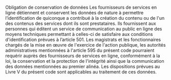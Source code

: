 Obligation de conservation de données
Les fournisseurs de services en ligne détiennent et conservent les données de nature à permettre l’identification de quiconque a contribué à la création du contenu ou de l'un des contenus des services dont ils sont prestataires.
Ils fournissent aux personnes qui éditent un service de communication au public en ligne des moyens techniques permettant à celles-ci de satisfaire aux conditions d'identification prévues à l’article 501.
Les magistrats et les fonctionnaires chargés de la mise en œuvre de l'exercice de l'action publique, les autorités administratives mentionnées à l'article 595 du présent code pourraient requérir auprès des fournisseurs de services en ligne, conformément à la loi, la conservation et la protection de l'intégrité ainsi que la communication des données mentionnées au premier alinéa.
Les dispositions prévues au Livre V du présent code sont applicables au traitement de ces données.